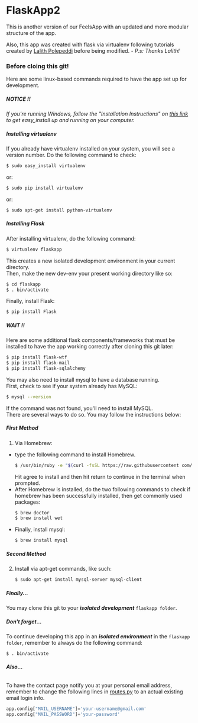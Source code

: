 # FlaskApp2
This is another version of our FeelsApp with an updated and more modular structure of the app.

Also, this app was created with flask via virtualenv following tutorials created by [Lalith Polepeddi](https://github.com/lpolepeddi) before being modified. - *P.s: Thanks Lalith!*

### **Before cloing this git!**  
Here are some linux-based commands required to have the app set up for development. 

##### **NOTICE !!**  
*If you're running Windows, follow the "Installation Instructions" on [this link](https://pypi.python.org/pypi/setuptools) to get easy_install up and running on your computer.*

##### Installing virtualenv
If you already have virtualenv installed on your system, 
you will see a version number. Do the following command to check:  

```sh
$ sudo easy_install virtualenv
```  
or:
```sh
$ sudo pip install virtualenv
```  
or:
```sh
$ sudo apt-get install python-virtualenv
```

##### Installing Flask
After installing virtualenv, do the following command:

```sh
$ virtualenv flaskapp
```
This creates a new isolated development environment in your current directory.  
Then, make the new dev-env your present working directory like so:
```sh
$ cd flaskapp
$ . bin/activate
```
Finally, install Flask:
```sh
$ pip install Flask
```
##### ***WAIT !!***  
Here are some additional flask components/frameworks that must be installed to have the app working correctly after cloning this git later:

```sh
$ pip install flask-wtf
$ pip install flask-mail
$ pip install flask-sqlalchemy
```
You may also need to install mysql to have a database running.  
First, check to see if your system already has MySQL:

```sh
$ mysql --version
```
If the command was not found, you'll need to install MySQL.  
There are several ways to do so. You may follow the instructions below:  

##### First Method
1. Via Homebrew:  
 - type the following command to install Homebrew.
    ```sh
    $ /usr/bin/ruby -e "$(curl -fsSL https://raw.githubusercontent com/Homebrew/install/master/install)"
    ```
    Hit agree to install and then hit return to continue in the terminal when prompted.
- After Homebrew is installed, do the two following commands to check if homebrew has been successfully installed, then get commonly used packages:
	```sh
	$ brew doctor
	$ brew install wet
	```
- Finally, install mysql:
 	```sh
 	$ brew install mysql
 	```

##### Second Method
2. Install via apt-get commands, like such:  
	```sh
	$ sudo apt-get install mysql-server mysql-client
	```

##### ***Finally...*** 
You may clone this git to your ***isolated development*** `flaskapp folder`.  

##### ***Don't forget...***  
To continue developing this app in an ***isolated environment*** in the `flaskapp folder`, remember to always do the following command:
```sh
$ . bin/activate
```  
###### ***Also...***  
To have the contact page notify you at your personal email address, remember to change the following lines in [routes.py](/routes.py) to an actual existing email login info.
```python
app.config["MAIL_USERNAME"]='your-username@gmail.com'  
app.config["MAIL_PASSWORD"]='your-password'
```
